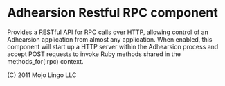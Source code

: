 # Adhearsion Restful RPC component

Provides a RESTful API for RPC calls over HTTP, allowing control of an Adhearsion application from almost any application.
When enabled, this component will start up a HTTP server within the Adhearsion process and accept POST requests to invoke Ruby methods shared in the methods_for(:rpc) context.

(C) 2011 Mojo Lingo LLC

